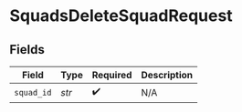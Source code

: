 # SquadsDeleteSquadRequest


## Fields

| Field              | Type               | Required           | Description        |
| ------------------ | ------------------ | ------------------ | ------------------ |
| `squad_id`         | *str*              | :heavy_check_mark: | N/A                |